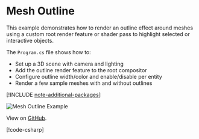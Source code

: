 # Mesh Outline

This example demonstrates how to render an outline effect around meshes using a custom root render feature or shader pass to highlight selected or interactive objects.

The `Program.cs` file shows how to:
- Set up a 3D scene with camera and lighting
- Add the outline render feature to the root compositor
- Configure outline width/color and enable/disable per entity
- Render a few sample meshes with and without outlines

[!INCLUDE [note-additional-packages](../../../includes/manual/examples/note-additional-packages.md)]

![Mesh Outline Example](media/stride-game-engine-example13-mesh-outline.webp)

View on [GitHub](https://github.com/stride3d/stride-community-toolkit/tree/main/examples/code-only/Example13_MeshOutline).

[!code-csharp[](../../../../examples/code-only/Example13_MeshOutline/Program.cs)]